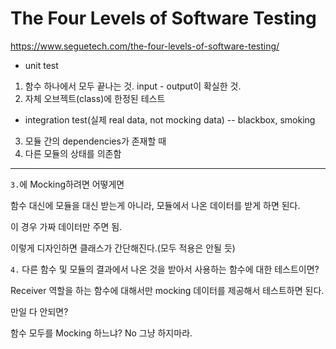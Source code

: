 # The Four Levels of Software Testing

 https://www.seguetech.com/the-four-levels-of-software-testing/

 - unit test
1. 함수 하나에서 모두 끝나는 것. input - output이 확실한 것.
2. 자체 오브젝트(class)에 한정된 테스트

 - integration test(실제 real data, not mocking data) -- blackbox, smoking
3. 모듈 간의 dependencies가 존재할 때
4. 다른 모듈의 상태를 의존함

<hr>

`3.`에 Mocking하려면 어떻게면

함수 대신에 모듈을 대신 받는게 아니라, 모듈에서 나온 데이터를 받게 하면 된다.

이 경우 가짜 데이터만 주면 됨.

이렇게 디자인하면 클래스가 간단해진다.(모두 적용은 안될 듯)

`4.` 다른 함수 및 모듈의 결과에서 나온 것을 받아서 사용하는 함수에 대한 테스트이면?

Receiver 역할을 하는 함수에 대해서만 mocking 데이터를 제공해서 테스트하면 된다.

만일 다 안되면?

함수 모두를 Mocking 하느냐? No 그냥 하지마라.





